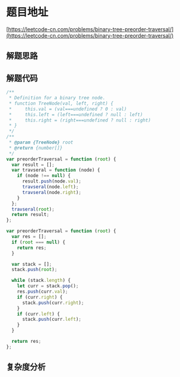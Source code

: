 # 题目地址

[https://leetcode-cn.com/problems/binary-tree-preorder-traversal/](https://leetcode-cn.com/problems/binary-tree-preorder-traversal/)

## 解题思路

## 解题代码

```js
/**
 * Definition for a binary tree node.
 * function TreeNode(val, left, right) {
 *     this.val = (val===undefined ? 0 : val)
 *     this.left = (left===undefined ? null : left)
 *     this.right = (right===undefined ? null : right)
 * }
 */
/**
 * @param {TreeNode} root
 * @return {number[]}
 */
var preorderTraversal = function (root) {
  var result = [];
  var travseral = function (node) {
    if (node !== null) {
      result.push(node.val);
      travseral(node.left);
      travseral(node.right);
    }
  };
  travseral(root);
  return result;
};

var preorderTraversal = function (root) {
  var res = [];
  if (root === null) {
    return res;
  }

  var stack = [];
  stack.push(root);

  while (stack.length) {
    let curr = stack.pop();
    res.push(curr.val);
    if (curr.right) {
      stack.push(curr.right);
    }
    if (curr.left) {
      stack.push(curr.left);
    }
  }

  return res;
};
```

## 复杂度分析
